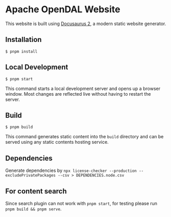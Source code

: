 # Apache OpenDAL Website

This website is built using [Docusaurus 2](https://docusaurus.io/), a modern static website generator.

## Installation

```
$ pnpm install
```

## Local Development

```
$ pnpm start
```

This command starts a local development server and opens up a browser window. Most changes are reflected live without having to restart the server.

## Build

```
$ pnpm build
```

This command generates static content into the `build` directory and can be served using any static contents hosting service.

## Dependencies

Generate dependencies by `npx license-checker --production --excludePrivatePackages --csv > DEPENDENCIES.node.csv`


## For content search

Since search plugin can not work with `pnpm start`, for testing please run `pnpm build && pnpm serve`.
